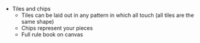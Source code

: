 - Tiles and chips
	- Tiles can be laid out in any pattern in which all touch (all tiles are the same shape)
	- Chips represent your pieces
	- Full rule book on canvas

